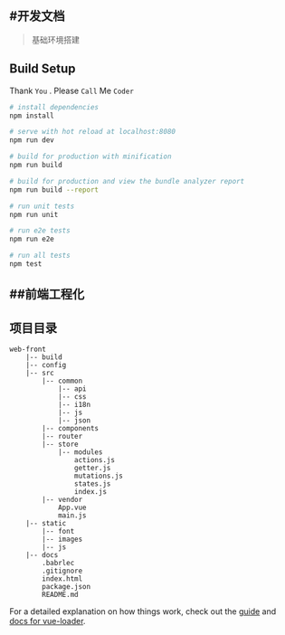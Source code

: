 #开发文档
---------------------------
> 基础环境搭建

## Build Setup
Thank `You` . Please `Call` Me `Coder`

``` bash
# install dependencies
npm install

# serve with hot reload at localhost:8080
npm run dev

# build for production with minification
npm run build

# build for production and view the bundle analyzer report
npm run build --report

# run unit tests
npm run unit

# run e2e tests
npm run e2e

# run all tests
npm test
```
##前端工程化
------------------------
## 项目目录
``` 
web-front
    |-- build
    |-- config
    |-- src
        |-- common
            |-- api
            |-- css
            |-- i18n
            |-- js
            |-- json
        |-- components
        |-- router
        |-- store
            |-- modules
                actions.js
                getter.js
                mutations.js
                states.js
                index.js
        |-- vendor
            App.vue
            main.js
    |-- static
        |-- font
        |-- images
        |-- js
    |-- docs
        .babrlec
        .gitignore
        index.html
        package.json
        README.md

```




For a detailed explanation on how things work, check out the [guide](http://vuejs-templates.github.io/webpack/) and [docs for vue-loader](http://vuejs.github.io/vue-loader).

